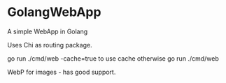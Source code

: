 # GolangWebApp
A simple WebApp in Golang

Uses Chi as routing package.


go run ./cmd/web -cache=true to use cache otherwise go run ./cmd/web


WebP for images - has good support.
